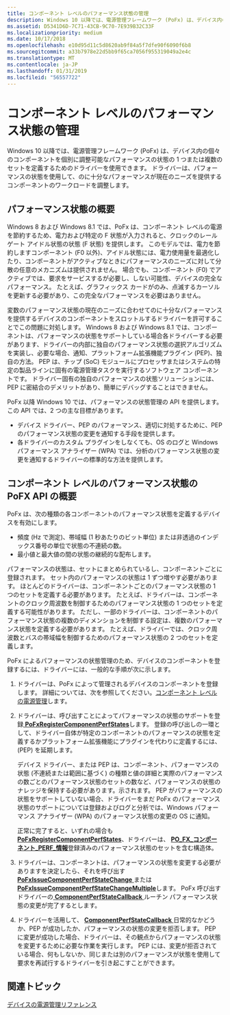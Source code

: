 ```yaml
---
title: コンポーネント レベルのパフォーマンス状態の管理
description: Windows 10 以降では、電源管理フレームワーク (PoFx) は、デバイス内の個々 のコンポーネントを個別に調整可能なパフォーマンスの状態の 1 つまたは複数のセットを定義するためのドライバーを使用できます。
ms.assetid: D5341D6D-7C71-43CB-9C70-7E939B32C33F
ms.localizationpriority: medium
ms.date: 10/17/2018
ms.openlocfilehash: e10d95d11c5d8620ab9f84a5f7dfe90f6090f6b8
ms.sourcegitcommit: a33b7978e22d5bb9f65ca7056f955319049a2e4c
ms.translationtype: MT
ms.contentlocale: ja-JP
ms.lasthandoff: 01/31/2019
ms.locfileid: "56557722"
---
```

# <a name="component-level-performance-state-management"></a>コンポーネント レベルのパフォーマンス状態の管理


Windows 10 以降では、電源管理フレームワーク (PoFx) は、デバイス内の個々 のコンポーネントを個別に調整可能なパフォーマンスの状態の 1 つまたは複数のセットを定義するためのドライバーを使用できます。 ドライバーは、パフォーマンスの状態を使用して、のに十分なパフォーマンスが現在のニーズを提供するコンポーネントのワークロードを調整します。

## <a name="overview-of-performance-states"></a>パフォーマンス状態の概要


Windows 8 および Windows 8.1 では、PoFx は、コンポーネント レベルの電源を節約するため、電力および特定の F 状態が入力されると、クロックのレール ゲート アイドル状態の状態 (F 状態) を提供します。 このモデルでは、電力を節約しますコンポーネント (F0 以外)、アイドル状態には、電力使用量を最適化したり、コンポーネントがアクティブなときにパフォーマンスのニーズに対して分散の任意のメカニズムは提供されません。 場合でも、コンポーネント (F0) でアクティブでは、要求をサービスするが必要し、しない可能性、デバイスの完全なパフォーマンス。 たとえば、グラフィックス カードがのみ、点滅するカーソルを更新する必要があり、この完全なパフォーマンスを必要はありません。

変数のパフォーマンス状態の現在のニーズに合わせてのに十分なパフォーマンスを提供するデバイスのコンポーネントをスロットルするドライバーを許可することでこの問題に対処します。 Windows 8 および Windows 8.1 では、コンポーネントは、パフォーマンスの状態をサポートしている場合各ドライバーする必要があります、ドライバーの内部に独自のパフォーマンス状態の選択アルゴリズムを実装し、必要な場合、通知、プラットフォーム拡張機能プラグイン (PEP)、独自の方法。 PEP は、チップ (SoC) モジュールにプロセッサまたはシステムの特定の製品ラインに固有の電源管理タスクを実行するソフトウェア コンポーネントです。 ドライバー固有の独自のパフォーマンスの状態ソリューションには、PEP に密結合のデメリットがあり、簡単にデバッグすることはできません。

PoFx 以降 Windows 10 では、パフォーマンスの状態管理の API を提供します。 この API では、2 つの主な目標があります。

-   デバイス ドライバー、PEP のパフォーマンス、適切に対処するために、PEP のパフォーマンス状態の変更を通知する手段を提供します。
-   各ドライバーのカスタム プラグインをしなくても、OS のログと Windows パフォーマンス アナライザー (WPA) では、分析のパフォーマンス状態の変更を通知するドライバーの標準的な方法を提供します。

## <a name="introduction-to-the-pofx-api-for-component-level-performance-states"></a>コンポーネント レベルのパフォーマンス状態の PoFX API の概要


PoFx は、次の種類の各コンポーネントのパフォーマンス状態を定義するデバイスを有効にします。

-   頻度 (Hz で測定)、帯域幅 (1 秒あたりのビット単位) または非透過のインデックス番号の単位で状態の不連続の数。
-   最小値と最大値の間の状態の継続的な配布します。

パフォーマンスの状態は、セットにまとめられているし、コンポーネントごとに登録されます。 セット内のパフォーマンスの状態は 1 ずつ増やす必要があります。 ほとんどのドライバーは、コンポーネントごとのパフォーマンス状態の 1 つのセットを定義する必要があります。 たとえば、ドライバーは、コンポーネントのクロック周波数を制御するためのパフォーマンス状態の 1 つのセットを定義する可能性があります。 ただし、一部のドライバーは、コンポーネントのパフォーマンス状態の複数のディメンションを制御する設定は、複数のパフォーマンス状態を定義する必要があります。 たとえば、ドライバーでは、クロック周波数とバスの帯域幅を制御するためのパフォーマンス状態の 2 つのセットを定義します。

PoFx によるパフォーマンスの状態管理のため、デバイスのコンポーネントを登録するには、ドライバーには、一般的な手順が次に示します。

1.  ドライバーは、PoFx によって管理されるデバイスのコンポーネントを登録します。 詳細については、次を参照してください。[コンポーネント レベルの電源管理](component-level-power-management.md)します。

2.  ドライバーは、呼び出すことによってパフォーマンスの状態のサポートを登録[ **PoFxRegisterComponentPerfStates**](https://msdn.microsoft.com/library/windows/hardware/dn939778)します。 登録の呼び出しの一環として、ドライバー自体が特定のコンポーネントのパフォーマンスの状態を定義するかプラットフォーム拡張機能にプラグインを代わりに定義するには、(PEP) を延期します。

    デバイス ドライバー、または PEP は、コンポーネント、パフォーマンスの状態 (不連続または範囲に基づく) の種類と値の詳細と実際のパフォーマンスの数ごとのパフォーマンス状態のセットの数など、パフォーマンスの状態のナレッジを保持する必要があります。示されます。 PEP がパフォーマンスの状態をサポートしていない場合、ドライバーをまだ PoFx のパフォーマンス状態のサポートについては登録およびログと分析では、Windows パフォーマンス アナライザー (WPA) のパフォーマンス状態の変更の OS に通知。

    正常に完了すると、いずれの場合も[ **PoFxRegisterComponentPerfStates**](https://msdn.microsoft.com/library/windows/hardware/dn939778)、ドライバーは、 [ **PO\_FX\_コンポーネント\_PERF\_情報**](https://msdn.microsoft.com/library/windows/hardware/dn939832)登録済みのパフォーマンス状態のセットを含む構造体。

3.  ドライバーは、コンポーネントは、パフォーマンスの状態を変更する必要がありますを決定したら、それを呼び出す[ **PoFxIssueComponentPerfStateChange** ](https://msdn.microsoft.com/library/windows/hardware/dn939769)または[ **PoFxIssueComponentPerfStateChangeMultiple**](https://msdn.microsoft.com/library/windows/hardware/dn939772)します。 PoFx 呼び出すドライバーの[ **ComponentPerfStateCallback** ](https://msdn.microsoft.com/library/windows/hardware/dn939353)ルーチン パフォーマンス状態の変更が完了するとします。

4.  ドライバーを活用して、 [ **ComponentPerfStateCallback** ](https://msdn.microsoft.com/library/windows/hardware/dn939353)日常的なかどうか、PEP が成功したか、パフォーマンスの状態の変更を拒否します。 PEP に変更が成功した場合、ドライバーは、その観点からパフォーマンスの状態を変更するために必要な作業を実行します。 PEP には、変更が拒否されている場合、何もしないか、同じまたは別のパフォーマンスが状態を使用して要求を再試行するドライバーを引き起こすことができます。

## <a name="related-topics"></a>関連トピック
[デバイスの電源管理リファレンス](https://msdn.microsoft.com/library/windows/hardware/hh450958)  



